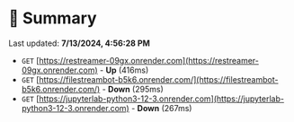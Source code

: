 # 📖 Summary
Last updated: **7/13/2024, 4:56:28 PM**

- `GET` [https://restreamer-09gx.onrender.com](https://restreamer-09gx.onrender.com) - **Up** (416ms)
- `GET` [https://filestreambot-b5k6.onrender.com/](https://filestreambot-b5k6.onrender.com/) - **Down** (295ms)
- `GET` [https://jupyterlab-python3-12-3.onrender.com](https://jupyterlab-python3-12-3.onrender.com) - **Down** (267ms)
